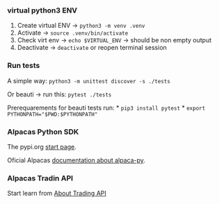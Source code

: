 ### virtual python3 ENV
1. Create virtual ENV → `python3 -m venv .venv`
2. Activate → `source .venv/bin/activate`
3. Check virt env → `echo $VIRTUAL_ENV` → should be non empty output
4. Deactivate → `deactivate` or reopen terminal session


### Run tests
A simple way: `python3 -m unittest discover -s ./tests`

Or beauti → run this: `pytest ./tests`

Prerequarements for beauti tests run:
    * `pip3 install pytest`
    * `export PYTHONPATH="$PWD:$PYTHONPATH"`


### Alpacas Python SDK

The pypi.org [start page](https://pypi.org/project/alpaca-py/).

Oficial Alpacas [documentation about alpaca-py](https://alpaca.markets/sdks/python/getting_started.html).

### Alpacas Tradin API
Start learn from [About Trading API](https://docs.alpaca.markets/docs/trading-api)